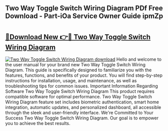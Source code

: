 ## Two Way Toggle Switch Wiring Diagram PDf Free Download - Part-iOa Service Owner Guide ipmZp

# <h2><a href="http://dfr4vy.blite.top/?on=Two+Way+Toggle+Switch+Wiring+Diagram">🔗Download New 👉🔴 Two Way Toggle Switch Wiring Diagram</a></h2>

[![Two Way Toggle Switch Wiring Diagram download](https://i.imgur.com/lujVjoI.png)](http://dfr4vy.blite.top/?on=Two+Way+Toggle+Switch+Wiring+Diagram)
Hello and welcome to the user manual for your brand new Two Way Toggle Switch Wiring Diagram. This guide is specifically designed to familiarize you with the features, functions, and benefits of your product. You will find step-by-step instructions for installation, usage, and maintenance, as well as troubleshooting tips for common issues. Important Information Regarding Software Two Way Toggle Switch Wiring Diagram This product requires compatible software for optimal performance. Two Way Toggle Switch Wiring Diagram feature set includes biometric authentication, smart home integration, automatic updates, and personalized dashboard, all accessible through the sleek and user-friendly interface. We're Committed to Your Success Two Way Toggle Switch Wiring Diagram. Our goal is to empower you to achieve the best results.

